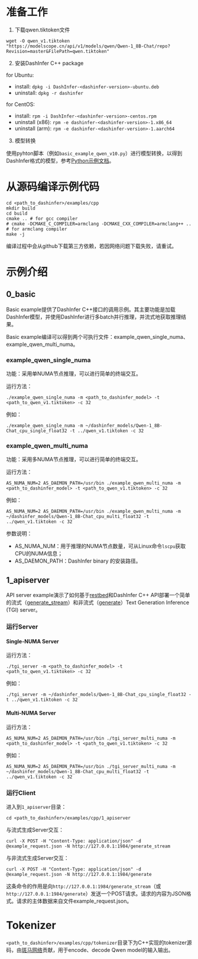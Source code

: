 # 准备工作

1. 下载qwen.tiktoken文件

```shell
wget -O qwen_v1.tiktoken "https://modelscope.cn/api/v1/models/qwen/Qwen-1_8B-Chat/repo?Revision=master&FilePath=qwen.tiktoken"
```

2. 安装DashInfer C++ package

for Ubuntu:

- install: `dpkg -i DashInfer-<dashinfer-version>-ubuntu.deb`
- uninstall: `dpkg -r dashinfer`

for CentOS:

- install: `rpm -i DashInfer-<dashinfer-version>-centos.rpm`
- uninstall (x86): `rpm -e dashinfer-<dashinfer-version>-1.x86_64`
- uninstall (arm): `rpm -e dashinfer-<dashinfer-version>-1.aarch64`

3. 模型转换

使用pyhton脚本（例如`basic_example_qwen_v10.py`）进行模型转换，以得到DashInfer格式的模型，参考[Python示例文档](examples_python.md)。

# 从源码编译示例代码

```shell
cd <path_to_dashinfer>/examples/cpp
mkdir build
cd build
cmake .. # for gcc compiler
# cmake -DCMAKE_C_COMPILER=armclang -DCMAKE_CXX_COMPILER=armclang++ .. # for armclang compiler
make -j
```

编译过程中会从github下载第三方依赖，若因网络问题下载失败，请重试。

# 示例介绍

## 0_basic

Basic example提供了DashInfer C++接口的调用示例。其主要功能是加载DashInfer模型，并使用DashInfer进行多batch并行推理，并流式地获取推理结果。

Basic example编译可以得到两个可执行文件：example_qwen_single_numa、example_qwen_multi_numa。

### example_qwen_single_numa

功能：采用单NUMA节点推理，可以进行简单的终端交互。

运行方法：

```shell
./example_qwen_single_numa -m <path_to_dashinfer_model> -t <path_to_qwen_v1.tiktoken> -c 32
```

例如：

```shell
./example_qwen_single_numa -m ~/dashinfer_models/Qwen-1_8B-Chat_cpu_single_float32 -t ../qwen_v1.tiktoken -c 32
```

### example_qwen_multi_numa

功能：采用多NUMA节点推理，可以进行简单的终端交互。

运行方法：

```shell
AS_NUMA_NUM=2 AS_DAEMON_PATH=/usr/bin ./example_qwen_multi_numa -m <path_to_dashinfer_model> -t <path_to_qwen_v1.tiktoken> -c 32
```

例如：

```shell
AS_NUMA_NUM=2 AS_DAEMON_PATH=/usr/bin ./example_qwen_multi_numa -m ~/dashinfer_models/Qwen-1_8B-Chat_cpu_multi_float32 -t ../qwen_v1.tiktoken -c 32
```

参数说明：

- AS_NUMA_NUM：用于推理的NUMA节点数量，可从Linux命令`lscpu`获取CPU的NUMA信息；
- AS_DAEMON_PATH：DashInfer binary 的安装路径。

## 1_apiserver

API server example演示了如何基于[restbed](https://github.com/Corvusoft/restbed)和DashInfer C++ API部署一个简单的流式（[generate_stream](https://huggingface.github.io/text-generation-inference/#/Text%20Generation%20Inference/generate_stream)）和非流式（[generate](https://huggingface.github.io/text-generation-inference/#/Text%20Generation%20Inference/generate_stream)）Text Generation Inference (TGI) server。

### 运行Server

#### Single-NUMA Server

运行方法：

```shell
./tgi_server -m <path_to_dashinfer_model> -t <path_to_qwen_v1.tiktoken> -c 32
```

例如：

```shell
./tgi_server -m ~/dashinfer_models/Qwen-1_8B-Chat_cpu_single_float32 -t ../qwen_v1.tiktoken -c 32
```

#### Multi-NUMA Server

运行方法：

```shell
AS_NUMA_NUM=2 AS_DAEMON_PATH=/usr/bin ./tgi_server_multi_numa -m <path_to_dashinfer_model> -t <path_to_qwen_v1.tiktoken> -c 32
```

例如：

```shell
AS_NUMA_NUM=2 AS_DAEMON_PATH=/usr/bin ./tgi_server_multi_numa -m ~/dashinfer_models/Qwen-1_8B-Chat_cpu_multi_float32 -t ../qwen_v1.tiktoken -c 32
```

### 运行Client

进入到`1_apiserver`目录：

```shell
cd <path_to_dashinfer>/examples/cpp/1_apiserver
```

与流式生成Server交互：

```shell
curl -X POST -H "Content-Type: application/json" -d @example_request.json -N http://127.0.0.1:1984/generate_stream
```

与非流式生成Server交互：

```shell
curl -X POST -H "Content-Type: application/json" -d @example_request.json -N http://127.0.0.1:1984/generate
```

这条命令的作用是向`http://127.0.0.1:1984/generate_stream`（或`http://127.0.0.1:1984/generate`）发送一个POST请求。请求的内容为JSON格式。请求的主体数据来自文件example_request.json。

# Tokenizer

`<path_to_dashinfer>/examples/cpp/tokenizer`目录下为C++实现的tokenizer源码，由[斑马网络](https://www.ebanma.com/)贡献，用于encode、decode Qwen model的输入输出。
